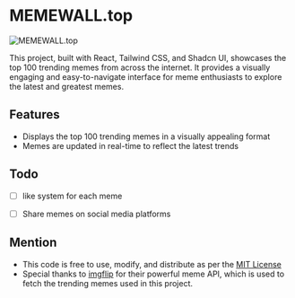 # MEMEWALL.top

![MEMEWALL.top](https://i.ibb.co.com/fQhjP9S/Banner.png)

This project, built with React, Tailwind CSS, and Shadcn UI, showcases the top 100 trending memes from across the internet. It provides a visually engaging and easy-to-navigate interface for meme enthusiasts to explore the latest and greatest memes.


## Features

*   Displays the top 100 trending memes in a visually appealing format
*   Memes are updated in real-time to reflect the latest trends


## Todo
* [ ] like system for each meme
* [ ] Share memes on social media platforms


## Mention
*   This code is free to use, modify, and distribute as per the [MIT License](https://github.com/itszed0/memewall/blob/main/LICENSE)
*   Special thanks to [imgflip](https://imgflip.com/) for their powerful meme API, which is used to fetch the trending memes used in this project.
